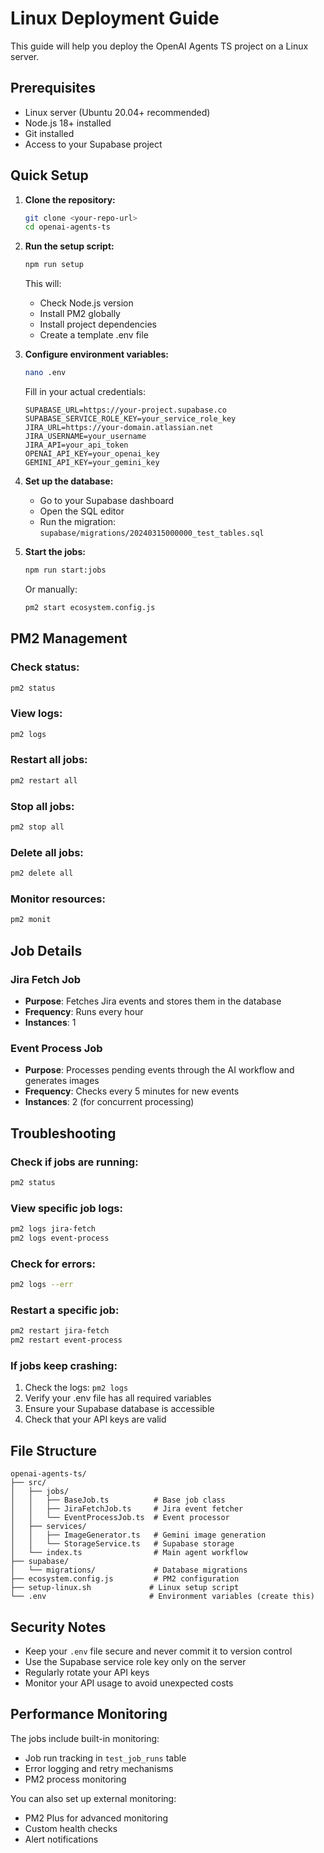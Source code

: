 # Linux Deployment Guide

This guide will help you deploy the OpenAI Agents TS project on a Linux server.

## Prerequisites

- Linux server (Ubuntu 20.04+ recommended)
- Node.js 18+ installed
- Git installed
- Access to your Supabase project

## Quick Setup

1. **Clone the repository:**
   ```bash
   git clone <your-repo-url>
   cd openai-agents-ts
   ```

2. **Run the setup script:**
   ```bash
   npm run setup
   ```
   
   This will:
   - Check Node.js version
   - Install PM2 globally
   - Install project dependencies
   - Create a template .env file

3. **Configure environment variables:**
   ```bash
   nano .env
   ```
   
   Fill in your actual credentials:
   ```env
   SUPABASE_URL=https://your-project.supabase.co
   SUPABASE_SERVICE_ROLE_KEY=your_service_role_key
   JIRA_URL=https://your-domain.atlassian.net
   JIRA_USERNAME=your_username
   JIRA_API=your_api_token
   OPENAI_API_KEY=your_openai_key
   GEMINI_API_KEY=your_gemini_key
   ```

4. **Set up the database:**
   - Go to your Supabase dashboard
   - Open the SQL editor
   - Run the migration: `supabase/migrations/20240315000000_test_tables.sql`

5. **Start the jobs:**
   ```bash
   npm run start:jobs
   ```
   
   Or manually:
   ```bash
   pm2 start ecosystem.config.js
   ```

## PM2 Management

### Check status:
```bash
pm2 status
```

### View logs:
```bash
pm2 logs
```

### Restart all jobs:
```bash
pm2 restart all
```

### Stop all jobs:
```bash
pm2 stop all
```

### Delete all jobs:
```bash
pm2 delete all
```

### Monitor resources:
```bash
pm2 monit
```

## Job Details

### Jira Fetch Job
- **Purpose**: Fetches Jira events and stores them in the database
- **Frequency**: Runs every hour
- **Instances**: 1

### Event Process Job
- **Purpose**: Processes pending events through the AI workflow and generates images
- **Frequency**: Checks every 5 minutes for new events
- **Instances**: 2 (for concurrent processing)

## Troubleshooting

### Check if jobs are running:
```bash
pm2 status
```

### View specific job logs:
```bash
pm2 logs jira-fetch
pm2 logs event-process
```

### Check for errors:
```bash
pm2 logs --err
```

### Restart a specific job:
```bash
pm2 restart jira-fetch
pm2 restart event-process
```

### If jobs keep crashing:
1. Check the logs: `pm2 logs`
2. Verify your .env file has all required variables
3. Ensure your Supabase database is accessible
4. Check that your API keys are valid

## File Structure

```
openai-agents-ts/
├── src/
│   ├── jobs/
│   │   ├── BaseJob.ts          # Base job class
│   │   ├── JiraFetchJob.ts     # Jira event fetcher
│   │   └── EventProcessJob.ts  # Event processor
│   ├── services/
│   │   ├── ImageGenerator.ts   # Gemini image generation
│   │   └── StorageService.ts   # Supabase storage
│   └── index.ts                # Main agent workflow
├── supabase/
│   └── migrations/             # Database migrations
├── ecosystem.config.js         # PM2 configuration
├── setup-linux.sh             # Linux setup script
└── .env                       # Environment variables (create this)
```

## Security Notes

- Keep your `.env` file secure and never commit it to version control
- Use the Supabase service role key only on the server
- Regularly rotate your API keys
- Monitor your API usage to avoid unexpected costs

## Performance Monitoring

The jobs include built-in monitoring:
- Job run tracking in `test_job_runs` table
- Error logging and retry mechanisms
- PM2 process monitoring

You can also set up external monitoring:
- PM2 Plus for advanced monitoring
- Custom health checks
- Alert notifications 